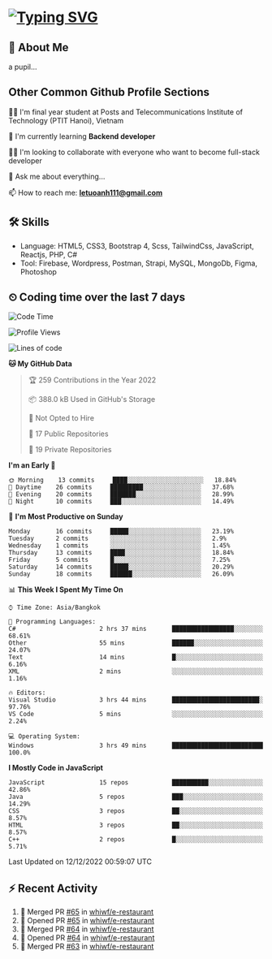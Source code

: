 # [![Typing SVG](https://readme-typing-svg.herokuapp.com?color=%23FFC83D&lines=Hi%2C+I'm+Le%2C+Tu+Oanh+%F0%9F%91%8B)](https://git.io/typing-svg)

## 🚀 About Me
a pupil...

<!-- ![GitHub metrics](https://metrics.lecoq.io/whiwf)   -->

## Other Common Github Profile Sections

👩‍🎓 I'm final year student at Posts and Telecommunications Institute of Technology (PTIT Hanoi), Vietnam

🌱 I'm currently learning **Backend developer**

👯‍♀️ I'm looking to collaborate with everyone who want to become full-stack developer

💬 Ask me about everything...

📫 How to reach me: **letuoanh111@gmail.com**

## 🛠 Skills
- Language: HTML5, CSS3, Bootstrap 4, Scss, TailwindCss, JavaScript, Reactjs, PHP, C#
- Tool: Firebase, Wordpress, Postman, Strapi, MySQL, MongoDb, Figma, Photoshop

## ⏲ Coding time over the last 7 days
<!--START_SECTION:waka-->
![Code Time](http://img.shields.io/badge/Code%20Time-679%20hrs%204%20mins-blue)

![Profile Views](http://img.shields.io/badge/Profile%20Views-4-blue)

![Lines of code](https://img.shields.io/badge/From%20Hello%20World%20I%27ve%20Written-22%20Thousand%20lines%20of%20code-blue)

**🐱 My GitHub Data** 

> 🏆 259 Contributions in the Year 2022
 > 
> 📦 388.0 kB Used in GitHub's Storage 
 > 
> 🚫 Not Opted to Hire
 > 
> 📜 17 Public Repositories 
 > 
> 🔑 19 Private Repositories  
 > 
**I'm an Early 🐤** 

```text
🌞 Morning    13 commits     ████░░░░░░░░░░░░░░░░░░░░░   18.84% 
🌆 Daytime    26 commits     █████████░░░░░░░░░░░░░░░░   37.68% 
🌃 Evening    20 commits     ███████░░░░░░░░░░░░░░░░░░   28.99% 
🌙 Night      10 commits     ███░░░░░░░░░░░░░░░░░░░░░░   14.49%

```
📅 **I'm Most Productive on Sunday** 

```text
Monday       16 commits     █████░░░░░░░░░░░░░░░░░░░░   23.19% 
Tuesday      2 commits      ░░░░░░░░░░░░░░░░░░░░░░░░░   2.9% 
Wednesday    1 commits      ░░░░░░░░░░░░░░░░░░░░░░░░░   1.45% 
Thursday     13 commits     ████░░░░░░░░░░░░░░░░░░░░░   18.84% 
Friday       5 commits      █░░░░░░░░░░░░░░░░░░░░░░░░   7.25% 
Saturday     14 commits     █████░░░░░░░░░░░░░░░░░░░░   20.29% 
Sunday       18 commits     ██████░░░░░░░░░░░░░░░░░░░   26.09%

```


📊 **This Week I Spent My Time On** 

```text
⌚︎ Time Zone: Asia/Bangkok

💬 Programming Languages: 
C#                       2 hrs 37 mins       █████████████████░░░░░░░░   68.61% 
Other                    55 mins             ██████░░░░░░░░░░░░░░░░░░░   24.07% 
Text                     14 mins             █░░░░░░░░░░░░░░░░░░░░░░░░   6.16% 
XML                      2 mins              ░░░░░░░░░░░░░░░░░░░░░░░░░   1.16%

🔥 Editors: 
Visual Studio            3 hrs 44 mins       ████████████████████████░   97.76% 
VS Code                  5 mins              ░░░░░░░░░░░░░░░░░░░░░░░░░   2.24%

💻 Operating System: 
Windows                  3 hrs 49 mins       █████████████████████████   100.0%

```

**I Mostly Code in JavaScript** 

```text
JavaScript               15 repos            ██████████░░░░░░░░░░░░░░░   42.86% 
Java                     5 repos             ███░░░░░░░░░░░░░░░░░░░░░░   14.29% 
CSS                      3 repos             ██░░░░░░░░░░░░░░░░░░░░░░░   8.57% 
HTML                     3 repos             ██░░░░░░░░░░░░░░░░░░░░░░░   8.57% 
C++                      2 repos             █░░░░░░░░░░░░░░░░░░░░░░░░   5.71%

```



 Last Updated on 12/12/2022 00:59:07 UTC
<!--END_SECTION:waka-->

## ⚡ Recent Activity
<!-- [![Top Langs](https://github-readme-stats.vercel.app/api/top-langs/?username=whiwf&layout=compact&theme=radical&hide=css)](https://github.com/anuraghazra/github-readme-stats)
 -->
<!-- <p><img align="center" src="https://github-readme-streak-stats.herokuapp.com/?user=oanhlt111&theme=radical" alt="oanhlt111" /></p> -->


<!--START_SECTION:activity-->
1. 🎉 Merged PR [#65](https://github.com/whiwf/e-restaurant/pull/65) in [whiwf/e-restaurant](https://github.com/whiwf/e-restaurant)
2. 💪 Opened PR [#65](https://github.com/whiwf/e-restaurant/pull/65) in [whiwf/e-restaurant](https://github.com/whiwf/e-restaurant)
3. 🎉 Merged PR [#64](https://github.com/whiwf/e-restaurant/pull/64) in [whiwf/e-restaurant](https://github.com/whiwf/e-restaurant)
4. 💪 Opened PR [#64](https://github.com/whiwf/e-restaurant/pull/64) in [whiwf/e-restaurant](https://github.com/whiwf/e-restaurant)
5. 🎉 Merged PR [#63](https://github.com/whiwf/e-restaurant/pull/63) in [whiwf/e-restaurant](https://github.com/whiwf/e-restaurant)
<!--END_SECTION:activity-->
